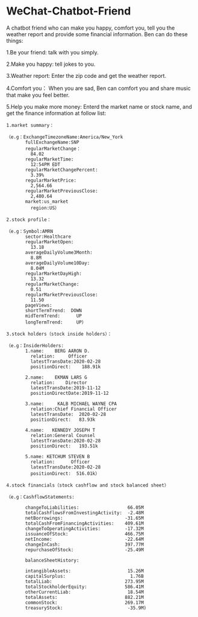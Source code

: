 # WeChat-Chatbot-Friend
A chatbot friend who can make you happy, comfort you, tell you the weather report and provide some financial information.
Ben can do these things:

1.Be your friend:
    talk with you simply.

2.Make you happy:
    tell jokes to you.
    
3.Weather report:
    Enter the zip code and get the weather report.

4.Comfort you：
    When you are sad, Ben can comfort you and share music that make you feel better. 
    
5.Help you make more money:
    Enterd the market name or stock name, and get the finance information at follow list:
    
    1.market summary：
    
    （e.g：ExchangeTimezoneName:America/New_York
           fullExchangeName:SNP
           regularMarketChange：
             84.02
           regularMarketTime:
             12:54PM EDT
           regularMarketChangePercent:
             3.39%
           regularMarketPrice:
             2,564.66
           regularMarketPreviousClose:
             2,480.64
           market:us_market
             region:US）
             
    2.stock profile：
    
    （e.g：Symbol:AMRN
           sector:Healthcare
           regularMarketOpen:
             13.18
           averageDailyVolume3Month:
             8.8M
           averageDailyVolume10Day:
             8.04M
           regularMarketDayHigh:
             13.32
           regularMarketChange:
             0.51
           regularMarketPreviousClose:
             11.50
           pageViews:
           shortTermTrend:  DOWN
           midTermTrend:      UP
           longTermTrend:     UP）
           
    3.stock holders（stock inside holders）：
    
    （e.g：InsiderHolders:
           1.name:    BERG AARON D.
             relation:     Officer
             latestTransDate:2020-02-28
             positionDirect:    188.91k

           2.name:    EKMAN LARS G
             relation:    Director
             latestTransDate:2019-11-12
             positionDirectDate:2019-11-12

           3.name:     KALB MICHAEL WAYNE CPA
             relation:Chief Financial Officer
             latestTransDate:  2020-02-28
             positionDirect:   83.93k

           4.name:   KENNEDY JOSEPH T
             relation:General Counsel
             latestTransDate:2020-02-28
             positionDirect:   193.51k

           5.name: KETCHUM STEVEN B
             relation:      Officer
             latestTransDate:2020-02-28
             positionDirect:  516.01k）
             
    4.stock financials（stock cashflow and stock balanced sheet）
    
    （e.g：CashflowStatements:

           changeToLiabilities:                  66.05M
           totalCashflowsFromInvestingActivity:  -2.48M
           netBorrowings:                       -31.65M
           totalCashFromFinancingActivities:    409.61M
           changeToOperatingActivities:         -17.32M
           issuanceOfStock:                     466.75M
           netIncome:                           -22.64M
           changeInCash:                        397.77M
           repurchaseOfStock:                   -25.49M
           
           balanceSheetHistory:

           intangibleAssets:                     15.26M
           capitalSurplus:                        1.76B
           totalLiab:                           273.95M
           totalStockholderEquity:              586.41M
           otherCurrentLiab:                     18.54M
           totalAssets:                         882.21M
           commonStock:                         269.17M
           treasuryStock:                        -35.9M)
           
           
